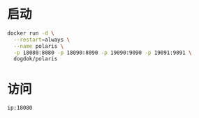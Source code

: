#  启动

```sh
docker run -d \
  --restart=always \
  --name polaris \
  -p 18080:8080 -p 18090:8090 -p 19090:9090 -p 19091:9091 \
  dogdok/polaris
```



# 访问

```sh
ip:18080
```

